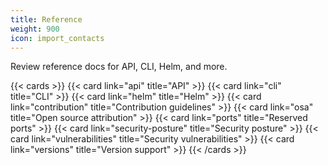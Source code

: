 ```yaml
---
title: Reference
weight: 900
icon: import_contacts
---
```


Review reference docs for API, CLI, Helm, and more.

{{< cards >}}
  {{< card link="api" title="API" >}}
  {{< card link="cli" title="CLI" >}}
  {{< card link="helm" title="Helm" >}}
  {{< card link="contribution" title="Contribution guidelines" >}}
  {{< card link="osa" title="Open source attribution" >}}
  {{< card link="ports" title="Reserved ports" >}}
  {{< card link="security-posture" title="Security posture" >}}
  {{< card link="vulnerabilities" title="Security vulnerabilities" >}}
  {{< card link="versions" title="Version support" >}}
{{< /cards >}}